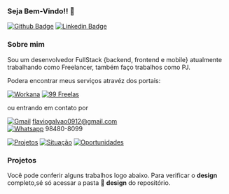 ### Seja Bem-Vindo!! :punch:

[![Github Badge](https://img.shields.io/badge/-Github-000?style=flat-square&logo=Github&logoColor=white&link=https://github.com/FlavioGalvao)](https://github.com/FlavioGalvao)
[![Linkedin Badge](https://img.shields.io/badge/-LinkedIn-blue?style=flat-square&logo=Linkedin&logoColor=white&link=https://www.linkedin.com/in/fl%C3%A1vio-galv%C3%A3o-0ba912150/)](https://www.linkedin.com/in/fl%C3%A1vio-galv%C3%A3o-0ba912150/)


### Sobre mim

Sou um desenvolvedor FullStack {backend, frontend e mobile} atualmente trabalhando como Freelancer, também faço trabalhos como PJ.

Podera encontrar meus serviços atravéz dos portais:

[![Workana](https://img.shields.io/badge/Workana-informational?design=flat-square)](https://www.workana.com/freelancer/8837013154d45408dec9aa6276cd92ab?ref=user_dropdown)
[![99 Freelas](https://img.shields.io/badge/99%20Freelas-informational?design=flat-square)](https://www.99freelas.com.br/user/FlavioGalvao01)


ou entrando em contato por

[![Gmail](https://img.shields.io/badge/Gmail-D14836?style=flat-square&logo=gmail&logoColor=white)](https://www.linkedin.com/in/fl%C3%A1vio-galv%C3%A3o-0ba912150/) flaviogalvao0912@gmail.com <br />
[![Whatsapp](https://img.shields.io/badge/WhatsApp-25D366%2061%20984808099?style=flat-square&logo=whatsapp&logoColor=white)](61) 98480-8099


[![Projetos](https://img.shields.io/badge/Projetos%20Concluídos-20-9cf?style=flat-square)](https://www.linkedin.com/in/fl%C3%A1vio-galv%C3%A3o-0ba912150/)
[![Situação](https://img.shields.io/badge/Situação-Ativo-limeGreen?style=flat-square)](https://www.linkedin.com/in/fl%C3%A1vio-galv%C3%A3o-0ba912150/)
[![Oportunidades](https://img.shields.io/badge/Situação%20-Aberto%20a%20oportunidades-green?style=flat-square)](https://www.linkedin.com/in/fl%C3%A1vio-galv%C3%A3o-0ba912150/)

### Projetos

Você pode conferir alguns trabalhos logo abaixo. Para verificar o __design__ completo,sé só acessar a pasta :file_folder: __design__ do repositório.



